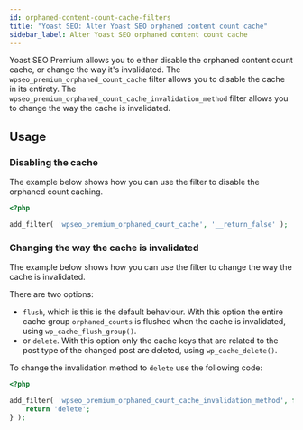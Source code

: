 ```yaml
---
id: orphaned-content-count-cache-filters
title: "Yoast SEO: Alter Yoast SEO orphaned content count cache"
sidebar_label: Alter Yoast SEO orphaned content count cache
---
```

Yoast SEO Premium allows you to either disable the orphaned content count cache, or change the way it's invalidated.
The `wpseo_premium_orphaned_count_cache` filter allows you to disable the cache in its entirety.
The `wpseo_premium_orphaned_count_cache_invalidation_method` filter allows you to change the way the cache is invalidated.

## Usage

### Disabling the cache

The example below shows how you can use the filter to disable the orphaned count caching.
```php
<?php

add_filter( 'wpseo_premium_orphaned_count_cache', '__return_false' );
```
### Changing the way the cache is invalidated

The example below shows how you can use the filter to change the way the cache is invalidated.

There are two options:
* `flush`, which is this is the default behaviour. With this option the entire cache group `orphaned_counts` is flushed when the cache is invalidated, using `wp_cache_flush_group()`.
* or `delete`. With this option only the cache keys that are related to the post type of the changed post are deleted, using `wp_cache_delete()`.

To change the invalidation method to `delete` use the following code:
```php
<?php

add_filter( 'wpseo_premium_orphaned_count_cache_invalidation_method', function() {
    return 'delete';
} );
```

